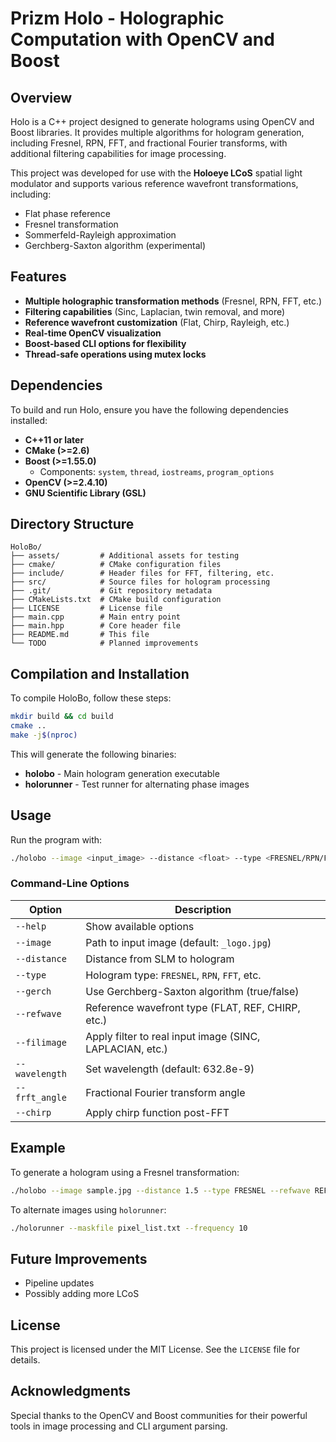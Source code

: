 # Prizm Holo - Holographic Computation with OpenCV and Boost

## Overview

Holo is a C++ project designed to generate holograms using OpenCV and Boost libraries. It provides multiple algorithms for hologram generation, including Fresnel, RPN, FFT, and fractional Fourier transforms, with additional filtering capabilities for image processing.

This project was developed for use with the **Holoeye LCoS** spatial light modulator and supports various reference wavefront transformations, including:

- Flat phase reference
- Fresnel transformation
- Sommerfeld-Rayleigh approximation
- Gerchberg-Saxton algorithm (experimental)

## Features

- **Multiple holographic transformation methods** (Fresnel, RPN, FFT, etc.)
- **Filtering capabilities** (Sinc, Laplacian, twin removal, and more)
- **Reference wavefront customization** (Flat, Chirp, Rayleigh, etc.)
- **Real-time OpenCV visualization**
- **Boost-based CLI options for flexibility**
- **Thread-safe operations using mutex locks**

## Dependencies

To build and run Holo, ensure you have the following dependencies installed:

- **C++11 or later**
- **CMake (>=2.6)**
- **Boost (>=1.55.0)**
  - Components: `system`, `thread`, `iostreams`, `program_options`
- **OpenCV (>=2.4.10)**
- **GNU Scientific Library (GSL)**

## Directory Structure

```
HoloBo/
├── assets/         # Additional assets for testing
├── cmake/          # CMake configuration files
├── include/        # Header files for FFT, filtering, etc.
├── src/            # Source files for hologram processing
├── .git/           # Git repository metadata
├── CMakeLists.txt  # CMake build configuration
├── LICENSE         # License file
├── main.cpp        # Main entry point
├── main.hpp        # Core header file
├── README.md       # This file
└── TODO            # Planned improvements
```

## Compilation and Installation

To compile HoloBo, follow these steps:

```sh
mkdir build && cd build
cmake ..
make -j$(nproc)
```

This will generate the following binaries:

- **holobo** - Main hologram generation executable
- **holorunner** - Test runner for alternating phase images

## Usage

Run the program with:

```sh
./holobo --image <input_image> --distance <float> --type <FRESNEL/RPN/FFT>
```

### Command-Line Options

| Option         | Description                                              |
| -------------- | -------------------------------------------------------- |
| `--help`       | Show available options                                   |
| `--image`      | Path to input image (default: `_logo.jpg`)               |
| `--distance`   | Distance from SLM to hologram                            |
| `--type`       | Hologram type: `FRESNEL`, `RPN`, `FFT`, etc.             |
| `--gerch`      | Use Gerchberg-Saxton algorithm (true/false)              |
| `--refwave`    | Reference wavefront type (FLAT, REF, CHIRP, etc.)        |
| `--filimage`   | Apply filter to real input image (SINC, LAPLACIAN, etc.) |
| `--wavelength` | Set wavelength (default: 632.8e-9)                       |
| `--frft_angle` | Fractional Fourier transform angle                       |
| `--chirp`      | Apply chirp function post-FFT                            |

## Example

To generate a hologram using a Fresnel transformation:

```sh
./holobo --image sample.jpg --distance 1.5 --type FRESNEL --refwave REF
```

To alternate images using `holorunner`:

```sh
./holorunner --maskfile pixel_list.txt --frequency 10
```

## Future Improvements

- Pipeline updates
- Possibly adding more LCoS

## License

This project is licensed under the MIT License. See the `LICENSE` file for details.

## Acknowledgments

Special thanks to the OpenCV and Boost communities for their powerful tools in image processing and CLI argument parsing.


